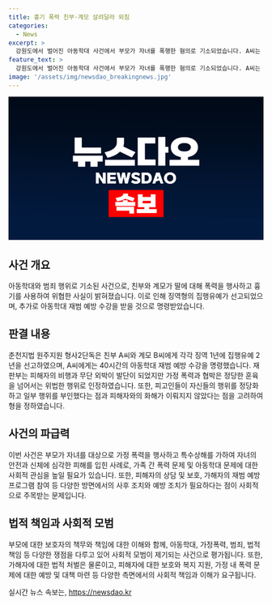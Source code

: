 ```yaml
---
title: 흉기 폭력 친부·계모 살려달라 외침
categories:
  - News
excerpt: >
  강원도에서 벌어진 아동학대 사건에서 부모가 자녀를 폭행한 혐의로 기소되었습니다. A씨는 딸을 때려 부상을 입히고, 흉기로 스스로를 죽으라고 명령한 것으로 알려졌으며, B씨도 딸을 폭행한 혐의가 있습니다. 사건 발생 후 피해자가 학교 측과 상담을 거쳐 신고하면서 사건이 드러났습니다. 재판부는 피해자가 무단으로 외박한 것이 사건의 원인이지만, 부모의 행위가 훈육을 벗어나는 위법한 행위라고 판단하여 징역형의 집행유예를 선고했습니다. #아동학대 #가정폭력
feature_text: >
  강원도에서 벌어진 아동학대 사건에서 부모가 자녀를 폭행한 혐의로 기소되었습니다. A씨는 딸을 때려 부상을 입히고, 흉기로 스스로를 죽으라고 명령한 것으로 알려졌으며, B씨도 딸을 폭행한 혐의가 있습니다. 사건 발생 후 피해자가 학교 측과 상담을 거쳐 신고하면서 사건이 드러났습니다. 재판부는 피해자가 무단으로 외박한 것이 사건의 원인이지만, 부모의 행위가 훈육을 벗어나는 위법한 행위라고 판단하여 징역형의 집행유예를 선고했습니다. #아동학대 #가정폭력
image: '/assets/img/newsdao_breakingnews.jpg'
---
```


<p><img src="/assets/img/newsdao_breakingnews.jpg" alt="bookingtag 속보" /></p>

<h2 data-ke-size="size26">사건 개요</h2>

<p data-ke-size="size16">아동학대와 범죄 행위로 기소된 사건으로, 친부와 계모가 딸에 대해 폭력을 행사하고 흉기를 사용하여 위협한 사실이 밝혀졌습니다. 이로 인해 징역형의 집행유예가 선고되었으며, 추가로 아동학대 재범 예방 수강을 받을 것으로 명령받았습니다.</p>

<h2 data-ke-size="size26">판결 내용</h2>

<p data-ke-size="size16">춘천지법 원주지원 형사2단독은 친부 A씨와 계모 B씨에게 각각 징역 1년에 집행유예 2년을 선고하였으며, A씨에게는 40시간의 아동학대 재범 예방 수강을 명령했습니다. 재판부는 피해자의 비행과 무단 외박이 발단이 되었지만 가정 폭력과 협박은 정당한 훈육을 넘어서는 위법한 행위로 인정하였습니다. 또한, 피고인들이 자신들의 행위를 정당화하고 일부 행위를 부인했다는 점과 피해자와의 화해가 이뤄지지 않았다는 점을 고려하여 형을 정하였습니다.</p>

<h2 data-ke-size="size26">사건의 파급력</h2>

<p data-ke-size="size16">이번 사건은 부모가 자녀를 대상으로 가정 폭력을 행사하고 특수상해를 가하여 자녀의 안전과 신체에 심각한 피해를 입힌 사례로, 가족 간 폭력 문제 및 아동학대 문제에 대한 사회적 관심을 높일 필요가 있습니다. 또한, 피해자의 상담 및 보호, 가해자의 재범 예방 프로그램 참여 등 다양한 방면에서의 사후 조치와 예방 조치가 필요하다는 점이 사회적으로 주목받는 문제입니다.</p>

<h2 data-ke-size="size26">법적 책임과 사회적 모범</h2>

<p data-ke-size="size16">부모에 대한 보호자의 책무와 책임에 대한 이해와 함께, 아동학대, 가정폭력, 범죄, 법적 책임 등 다양한 쟁점을 다루고 있어 사회적 모범이 제기되는 사건으로 평가됩니다. 또한, 가해자에 대한 법적 처벌은 물론이고, 피해자에 대한 보호와 복지 지원, 가정 내 폭력 문제에 대한 예방 및 대책 마련 등 다양한 측면에서의 사회적 책임과 이해가 요구됩니다.</p>
실시간 뉴스 속보는, <a href="https://newsdao.kr" rel="dofollow">https://newsdao.kr</a>


